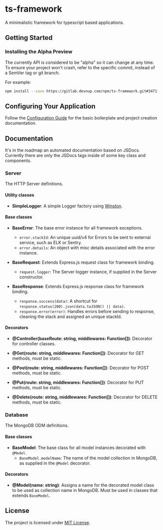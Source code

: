 ts-framework
============

A minimalistic framework for typescript based applications.

## Getting Started

### Installing the Alpha Preview

The currently API is considered to be "alpha" so it can change at any time. To 
ensure your project won't crash, refer to the specific commit, instead of a 
SemVer tag or git branch.

For example:

```bash
npm install --save https://gitlab.devnup.com/npm/ts-framework.git#3471f9004798c35c5943cdf9160bd0ce856db62c 
``` 

## Configuring Your Application

Follow the [Configuration Guide](./GUIDE.md) for the basic boilerplate and project creation documentation.


## Documentation

It's in the roadmap an automated documentation based on JSDocs. Currently there are only the JSDocs tags inside of some 
key class and components.


### Server

The HTTP Server definitions.


#### Utility classes

- **SimpleLogger**: A simple Logger factory using [Winston](https://npmjs.org/package/winston).

#### Base classes

- **BaseError**: The base error instance for all framework exceptions.
    - `error.stackId`: An unique uuid/v4 for Errors to be sent to external service, such as ELK or Sentry.
    - `error.details`: An object with misc details associated with the error instance. 

- **BaseRequest**: Extends Express.js request class for framework binding.
    - `request.logger`: The Server logger instance, if supplied in the Server constructor.

- **BaseResponse**: Extends Express.js response class for framework binding.
    - `response.success(data)`: A shortcut for `response.status(200).json(data.toJSON() || data)`.
    - `response.error(error)`: Handles errors before sending to response, cleaning the stack and assigned an unique stackId.

#### Decorators

- **@Controller(baseRoute: string, middlewares: Function[])**: Decorator for controller classes.

- **@Get(route: string, middlewares: Function[])**: Decorator for GET methods, must be static.

- **@Post(route: string, middlewares: Function[])**: Decorator for POST methods, must be static.

- **@Put(route: string, middlewares: Function[])**: Decorator for PUT methods, must be static.

- **@Delete(route: string, middlewares: Function[])**: Decorator for DELETE methods, must be static.


### Database

The MongoDB ODM definitions.

#### Base classes

- **BaseModel**: The base class for all model instances decorated with `@Model`. 
    - `BaseModel.modelName`: The name of the model collection in MongoDB, as supplied in the `@Model` decorator.


#### Decorators

- **@Model(name: string)**: Assigns a name for the decorated model class to be used as collection name in MongoDB. Must
be used in classes that extends `BaseModel`.



## License

The project is licensed under [MIT License](./LICENSE.md).